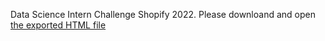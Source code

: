 Data Science Intern Challenge Shopify 2022.
Please downloand and open [the exported HTML file](https://github.com/OscarLewis/shopifytc/blob/main/tech-challenge.html)
